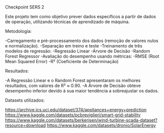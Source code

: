 Checkpoint SERS 2

Este projeto tem como objetivo prever dados específicos a partir de dados de operação, utilizando técnicas de aprendizado de máquina.

Metodologia:

-Carregamento e pré-processamento dos dados (remoção de valores nulos e normalização).
-Separação em treino e teste
-Treinamento de três modelos de regressão:
-Regressão Linear
-Árvore de Decisão
-Random Forest Regressor
-Avaliação do desempenho usando métricas:
-RMSE (Root Mean Squared Error)
-R² (Coeficiente de Determinação)

Resultados:

-A Regressão Linear e o Random Forest apresentaram os melhores resultados, com valores de R² ≈ 0.90.
-A Árvore de Decisão obteve desempenho inferior devido à sua maior tendência a sobreajustar os dados.

Datasets utilizados:

https://archive.ics.uci.edu/dataset/374/appliances+energy+prediction
https://www.kaggle.com/datasets/pcbreviglieri/smart-grid-stability
https://www.kaggle.com/datasets/berkerisen/wind-turbine-scada-dataset?resource=download
https://www.kaggle.com/datasets/dronio/SolarEnergy
